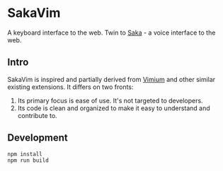 # SakaVim

A keyboard interface to the web. Twin to [Saka](https://github.com/lusakasa/saka) - a voice interface to the web.

## Intro

SakaVim is inspired and partially derived from [Vimium](https://github.com/philc/vimium) and other similar existing extensions. It differs on two fronts:
1. Its primary focus is ease of use. It's not targeted to developers.
2. Its code is clean and organized to make it easy to understand and contribute to.

## Development

```
npm install
npm run build
```
